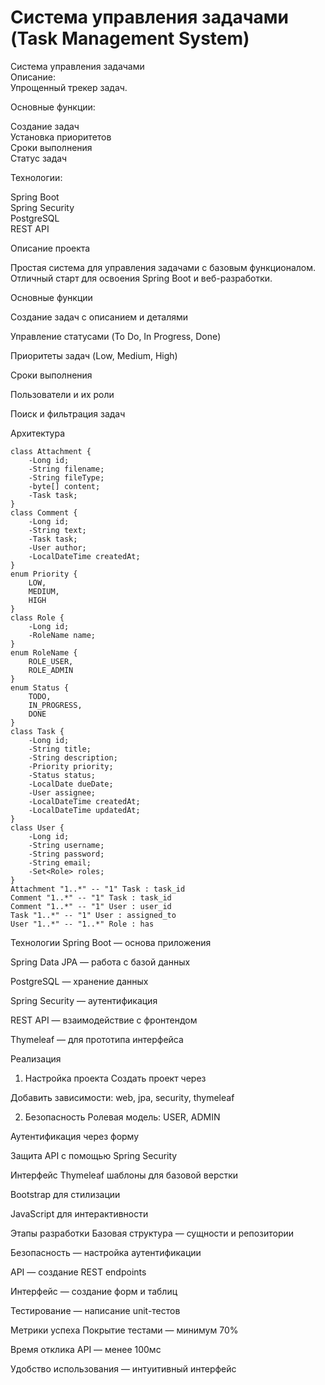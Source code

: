 # Система управления задачами (Task Management System)

Система управления задачами  
Описание:  
Упрощенный трекер задач.

Основные функции:

Создание задач  
Установка приоритетов  
Сроки выполнения  
Статус задач

Технологии:

Spring Boot  
Spring Security  
PostgreSQL  
REST API  




Описание проекта

Простая система для управления задачами с базовым функционалом. Отличный старт для освоения Spring Boot и веб-разработки.

Основные функции

Создание задач с описанием и деталями

Управление статусами (To Do, In Progress, Done)

Приоритеты задач (Low, Medium, High)

Сроки выполнения

Пользователи и их роли

Поиск и фильтрация задач

Архитектура
```classDiagram
class Attachment {
    -Long id;
    -String filename;
    -String fileType;
    -byte[] content;
    -Task task;
}
class Comment {
    -Long id;
    -String text;
    -Task task;
    -User author;
    -LocalDateTime createdAt;
}
enum Priority {
    LOW,
    MEDIUM,
    HIGH
}
class Role {
    -Long id;
    -RoleName name;
}
enum RoleName {
    ROLE_USER,
    ROLE_ADMIN
}
enum Status {
    TODO,
    IN_PROGRESS,
    DONE
}
class Task {
    -Long id;
    -String title;
    -String description;
    -Priority priority;
    -Status status;
    -LocalDate dueDate;
    -User assignee;
    -LocalDateTime createdAt;
    -LocalDateTime updatedAt;
}
class User {
    -Long id;
    -String username;
    -String password;
    -String email;
    -Set<Role> roles;
}
Attachment "1..*" -- "1" Task : task_id
Comment "1..*" -- "1" Task : task_id
Comment "1..*" -- "1" User : user_id
Task "1..*" -- "1" User : assigned_to
User "1..*" -- "1..*" Role : has
```

Технологии
Spring Boot — основа приложения

Spring Data JPA — работа с базой данных

PostgreSQL — хранение данных

Spring Security — аутентификация

REST API — взаимодействие с фронтендом

Thymeleaf — для прототипа интерфейса

Реализация
1. Настройка проекта
   Создать проект через

Добавить зависимости: web, jpa, security, thymeleaf

2. Безопасность
   Ролевая модель: USER, ADMIN

Аутентификация через форму

Защита API с помощью Spring Security

Интерфейс
Thymeleaf шаблоны для базовой верстки

Bootstrap для стилизации

JavaScript для интерактивности

Этапы разработки
Базовая структура — сущности и репозитории

Безопасность — настройка аутентификации

API — создание REST endpoints

Интерфейс — создание форм и таблиц

Тестирование — написание unit-тестов

Метрики успеха
Покрытие тестами — минимум 70%

Время отклика API — менее 100мс

Удобство использования — интуитивный интерфейс